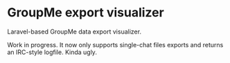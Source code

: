 GroupMe export visualizer
=========================

Laravel-based GroupMe data export visualizer.

Work in progress. It now only supports single-chat files exports and returns an IRC-style logfile. Kinda ugly.